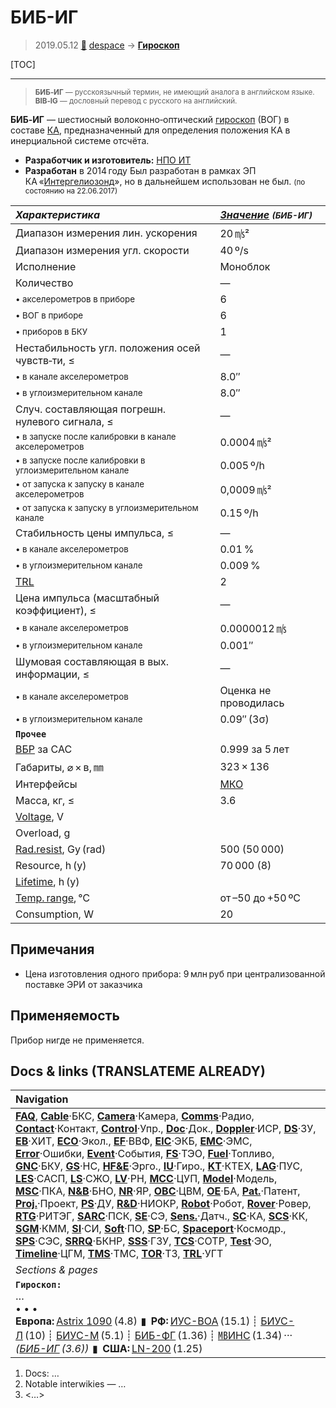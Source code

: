 # БИБ-ИГ
> 2019.05.12 [🚀](../index/index.md) [despace](index.md) → **[Гироскоп](iu.md)**

[TOC]

---

> <small>**БИБ‑ИГ** — русскоязычный термин, не имеющий аналога в английском языке. **BIB‑IG** — дословный перевод с русского на английский.</small>

**БИБ‑ИГ** — шестиосный волоконно‑оптический [гироскоп](iu.md) (ВОГ) в составе [КА](sc.md), предназначенный для определения положения КА в инерциальной системе отсчёта.

   - **Разработчик и изготовитель:** [НПО ИТ](zz_npoit.md)
   - **Разработан** в 2014 году Был разработан в рамках ЭП КА «[Интергелиозонд](интергелиозонд.md)», но в дальнейшем использован не был. <small>(по состоянию на 22.06.2017)</small>

<small>

|*Характеристика*|*[Значение](si.md) <small>(БИБ-ИГ)</small>*|
|:--|:--|
|Диапазон измерения лин. ускорения|20 ㎧²|
|Диапазон измерения угл. скорости|40 º/s|
|Исполнение|Моноблок|
|Количество|—|
|<small>• акселерометров в приборе</small>|6|
|<small>• ВОГ в приборе</small>|6|
|<small>• приборов в БКУ</small>|1|
|Нестабильность угл. положения осей чувств‑ти, ≤|—|
|<small>• в канале акселерометров</small>|8.0″|
|<small>• в углоизмерительном канале</small>|8.0″|
|Случ. составляющая погрешн. нулевого сигнала, ≤|—|
|<small>• в запуске после калибровки в канале акселерометров</small>|0.0004 ㎧²|
|<small>• в запуске после калибровки в углоизмерительном канале</small>|0.005 º/h|
|<small>• от запуска к запуску в канале акселерометров</small>|0,0009 ㎧²|
|<small>• от запуска к запуску в углоизмерительном канале</small>|0.15 º/h|
|Стабильность цены импульса, ≤|—|
|<small>• в канале акселерометров</small>|0.01 %|
|<small>• в углоизмерительном канале</small>|0.009 %|
|[TRL](trl.md)|2|
|Цена импульса (масштабный коэффициент), ≤|—|
|<small>• в канале акселерометров</small>|0.0000012 ㎧|
|<small>• в углоизмерительном канале</small>|0.001″|
|Шумовая составляющая в вых. информации, ≤|—|
|<small>• в канале акселерометров</small>|Оценка не проводилась|
|<small>• в углоизмерительном канале</small>|0.09″ (3σ)|
|**`Прочее`**| |
|[ВБР](srrq.md) за САС|0.999 за 5 лет|
|Габариты, ⌀ × в, ㎜|323 × 136|
|Интерфейсы|[МКО](mil_std_1553.md)|
|Масса, кг, ≤|3.6|
|[Voltage](voltage.md), V| |
|Overload, g| |
|[Rad.resist](ion_rad.md), Gy (rad)|500 (50 000)|
|Resource, h (y)|70 000 (8)|
|[Lifetime](lifetime.md), h (y)| |
|[Temp. range](tcs.md), ℃|от –50 до +50 ºС|
|Consumption, W|20|

</small>



<p style="page-break-after:always"> </p>

## Примечания
   - Цена изготовления одного прибора: 9 млн руб при централизованной поставке ЭРИ от заказчика



## Применяемость
Прибор нигде не применяется.



<p style="page-break-after:always"> </p>

## Docs & links (TRANSLATEME ALREADY)
|Navigation|
|:--|
|**[FAQ](faq.md)**, **[Cable](cable.md)**·БКС, **[Camera](cam.md)**·Камера, **[Comms](comms.md)**·Радио, **[Contact](contact.md)**·Контакт, **[Control](control.md)**·Упр., **[Doc](doc.md)**·Док., **[Doppler](doppler.md)**·ИСР, **[DS](ds.md)**·ЗУ, **[EB](eb.md)**·ХИТ, **[ECO](ecology.md)**·Экол., **[EF](ef.md)**·ВВФ, **[ElC](elc.md)**·ЭКБ, **[EMC](emc.md)**·ЭМС, **[Error](error.md)**·Ошибки, **[Event](event.md)**·События, **[FS](fs.md)**·ТЭО, **[Fuel](fuel.md)**·Топливо, **[GNC](gnc.md)**·БКУ, **[GS](scs.md)**·НС, **[HF&E](hfe.md)**·Эрго., **[IU](iu.md)**·Гиро., **[KT](kt.md)**·КТЕХ, **[LAG](lag.md)**·ПУC, **[LES](les.md)**·САСП, **[LS](ls.md)**·СЖО, **[LV](lv.md)**·РН, **[MCC](mcc.md)**·ЦУП, **[Model](model.md)**·Модель, **[MSC](sc.md)**·ПКА, **[N&B](nnb.md)**·БНО, **[NR](nr.md)**·ЯР, **[OBC](obc.md)**·ЦВМ, **[OE](oe.md)**·БА, **[Pat.](патент.md)**·Патент, **[Proj.](project.md)**·Проект, **[PS](ps.md)**·ДУ, **[R&D](rnd.md)**·НИОКР, **[Robot](robotics.md)**·Робот, **[Rover](rover.md)**·Ровер, **[RTG](rtg.md)**·РИТЭГ, **[SARC](sarc.md)**·ПСК, **[SE](se.md)**·СЭ, **[Sens.](sensor.md)**·Датч., **[SC](sc.md)**·КА, **[SCS](scs.md)**·КК, **[SGM](sgm.md)**·КММ, **[SI](si.md)**·СИ, **[Soft](soft.md)**·ПО, **[SP](sp.md)**·БС, **[Spaceport](spaceport.md)**·Космодр., **[SPS](sps.md)**·СЭС, **[SRRQ](srrq.md)**·БКНР, **[SSS](sss.md)**·ГЗУ, **[TCS](tcs.md)**·СОТР, **[Test](test.md)**·ЭО, **[Timeline](timeline.md)**·ЦГМ, **[TMS](tms.md)**·ТМС, **[TOR](tor.md)**·ТЗ, **[TRL](trl.md)**·УГТ|
|*Sections & pages*|
|**`Гироскоп:`**<br> …<br>• • •<br> **Европа:** [Astrix 1090](astrix_1090.md) (4.8)  ▮  **РФ:** [ИУС-ВОА](ius_voa.md) (15.1) ┊ [БИУС-Л](bius_l.md) (10) ┊ [БИУС-М](bius_m.md) (5.1) ┊ [БИБ-ФГ](bib_fg.md) (1.36) ┊ [㎆ИНС](mbins.md) (1.34) ··· *([БИБ-ИГ](bib_ig.md) (3.6))*  ▮  **США:** [LN-200](ln_200.md) (1.25)|

   1. Docs: …
   1. Notable interwikies — …
   1. <…>
